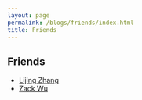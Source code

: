 ```yaml
---
layout: page
permalink: /blogs/friends/index.html
title: Friends
---
```


## Friends

- [Lijing Zhang](https://lijinzhang.com/)
- [Zack Wu](https://www.zackwu.com/)
